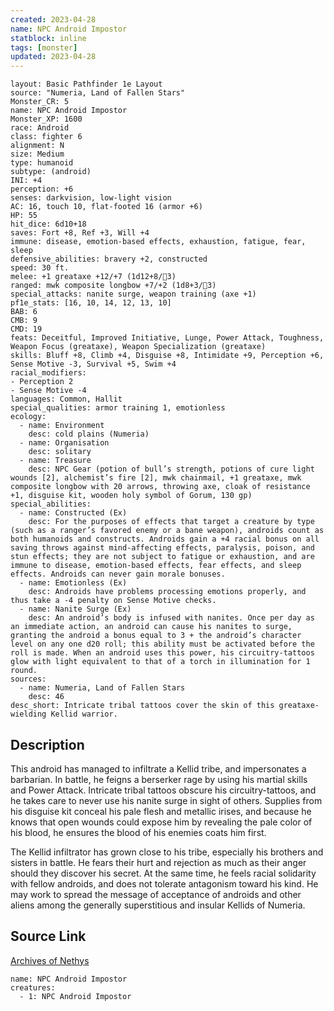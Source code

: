 ```yaml
---
created: 2023-04-28
name: NPC Android Impostor
statblock: inline
tags: [monster]
updated: 2023-04-28
---
```

```statblock
layout: Basic Pathfinder 1e Layout
source: "Numeria, Land of Fallen Stars"
Monster_CR: 5
name: NPC Android Impostor
Monster_XP: 1600
race: Android
class: fighter 6
alignment: N
size: Medium
type: humanoid
subtype: (android)
INI: +4
perception: +6
senses: darkvision, low-light vision
AC: 16, touch 10, flat-footed 16 (armor +6)
HP: 55
hit_dice: 6d10+18
saves: Fort +8, Ref +3, Will +4
immune: disease, emotion-based effects, exhaustion, fatigue, fear, sleep
defensive_abilities: bravery +2, constructed
speed: 30 ft.
melee: +1 greataxe +12/+7 (1d12+8/3)
ranged: mwk composite longbow +7/+2 (1d8+3/3)
special_attacks: nanite surge, weapon training (axe +1)
pf1e_stats: [16, 10, 14, 12, 13, 10]
BAB: 6
CMB: 9
CMD: 19
feats: Deceitful, Improved Initiative, Lunge, Power Attack, Toughness, Weapon Focus (greataxe), Weapon Specialization (greataxe)
skills: Bluff +8, Climb +4, Disguise +8, Intimidate +9, Perception +6, Sense Motive -3, Survival +5, Swim +4
racial_modifiers:
- Perception 2
- Sense Motive -4
languages: Common, Hallit
special_qualities: armor training 1, emotionless
ecology:
  - name: Environment
    desc: cold plains (Numeria)
  - name: Organisation
    desc: solitary
  - name: Treasure
    desc: NPC Gear (potion of bull’s strength, potions of cure light wounds [2], alchemist’s fire [2], mwk chainmail, +1 greataxe, mwk composite longbow with 20 arrows, throwing axe, cloak of resistance +1, disguise kit, wooden holy symbol of Gorum, 130 gp)
special_abilities:
  - name: Constructed (Ex)
    desc: For the purposes of effects that target a creature by type (such as a ranger’s favored enemy or a bane weapon), androids count as both humanoids and constructs. Androids gain a +4 racial bonus on all saving throws against mind-affecting effects, paralysis, poison, and stun effects; they are not subject to fatigue or exhaustion, and are immune to disease, emotion-based effects, fear effects, and sleep effects. Androids can never gain morale bonuses.
  - name: Emotionless (Ex)
    desc: Androids have problems processing emotions properly, and thus take a -4 penalty on Sense Motive checks.
  - name: Nanite Surge (Ex)
    desc: An android’s body is infused with nanites. Once per day as an immediate action, an android can cause his nanites to surge, granting the android a bonus equal to 3 + the android’s character level on any one d20 roll; this ability must be activated before the roll is made. When an android uses this power, his circuitry-tattoos glow with light equivalent to that of a torch in illumination for 1 round.
sources:
  - name: Numeria, Land of Fallen Stars
    desc: 46
desc_short: Intricate tribal tattoos cover the skin of this greataxe-wielding Kellid warrior.
```
## Description
This android has managed to infiltrate a Kellid tribe, and impersonates a barbarian. In battle, he feigns a berserker rage by using his martial skills and Power Attack. Intricate tribal tattoos obscure his circuitry-tattoos, and he takes care to never use his nanite surge in sight of others. Supplies from his disguise kit conceal his pale flesh and metallic irises, and because he knows that open wounds could expose him by revealing the pale color of his blood, he ensures the blood of his enemies coats him first.

The Kellid infiltrator has grown close to his tribe, especially his brothers and sisters in battle. He fears their hurt and rejection as much as their anger should they discover his secret. At the same time, he feels racial solidarity with fellow androids, and does not tolerate antagonism toward his kind. He may work to spread the message of acceptance of androids and other aliens among the generally superstitious and insular Kellids of Numeria.
## Source Link
[Archives of Nethys](https://aonprd.com/NPCDisplay.aspx?ItemName=Android%20Impostor)
```encounter-table
name: NPC Android Impostor
creatures:
  - 1: NPC Android Impostor
```
